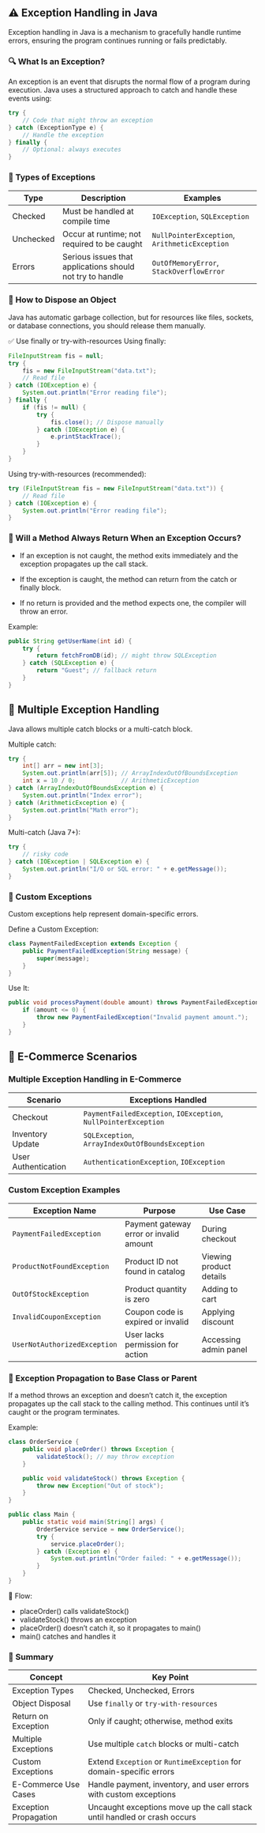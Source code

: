 ## ⚠️ Exception Handling in Java

Exception handling in Java is a mechanism to gracefully handle runtime errors, ensuring the program continues running or fails predictably.

### 🔍 What Is an Exception?
An exception is an event that disrupts the normal flow of a program during execution. Java uses a structured approach to catch and handle these events using:

```java
try {
    // Code that might throw an exception
} catch (ExceptionType e) {
    // Handle the exception
} finally {
    // Optional: always executes
}
```
### 🧬 Types of Exceptions

| Type       | Description                                      | Examples                                 |
|------------|--------------------------------------------------|------------------------------------------|
| Checked    | Must be handled at compile time                  | `IOException`, `SQLException`            |
| Unchecked  | Occur at runtime; not required to be caught      | `NullPointerException`, `ArithmeticException` |
| Errors     | Serious issues that applications should not try to handle | `OutOfMemoryError`, `StackOverflowError` |

### 🧹 How to Dispose an Object
Java has automatic garbage collection, but for resources like files, sockets, or database connections, you should release them manually.

✅ Use finally or try-with-resources
Using finally:
```java
FileInputStream fis = null;
try {
    fis = new FileInputStream("data.txt");
    // Read file
} catch (IOException e) {
    System.out.println("Error reading file");
} finally {
    if (fis != null) {
        try {
            fis.close(); // Dispose manually
        } catch (IOException e) {
            e.printStackTrace();
        }
    }
}
```
Using try-with-resources (recommended):
```java
try (FileInputStream fis = new FileInputStream("data.txt")) {
    // Read file
} catch (IOException e) {
    System.out.println("Error reading file");
}
```
### 🔁 Will a Method Always Return When an Exception Occurs?
- If an exception is not caught, the method exits immediately and the exception propagates up the call stack.

- If the exception is caught, the method can return from the catch or finally block.

- If no return is provided and the method expects one, the compiler will throw an error.

Example:
```java
public String getUserName(int id) {
    try {
        return fetchFromDB(id); // might throw SQLException
    } catch (SQLException e) {
        return "Guest"; // fallback return
    }
}
```
## 🔗 Multiple Exception Handling
Java allows multiple catch blocks or a multi-catch block.

Multiple catch:
```java
try {
    int[] arr = new int[3];
    System.out.println(arr[5]); // ArrayIndexOutOfBoundsException
    int x = 10 / 0;             // ArithmeticException
} catch (ArrayIndexOutOfBoundsException e) {
    System.out.println("Index error");
} catch (ArithmeticException e) {
    System.out.println("Math error");
}
```
Multi-catch (Java 7+):
```java
try {
    // risky code
} catch (IOException | SQLException e) {
    System.out.println("I/O or SQL error: " + e.getMessage());
}
```
### 🧨 Custom Exceptions
Custom exceptions help represent domain-specific errors.

Define a Custom Exception:
```java
class PaymentFailedException extends Exception {
    public PaymentFailedException(String message) {
        super(message);
    }
}
```
Use It:
```java
public void processPayment(double amount) throws PaymentFailedException {
    if (amount <= 0) {
        throw new PaymentFailedException("Invalid payment amount.");
    }
}
```
## 🛒 E-Commerce Scenarios
### Multiple Exception Handling in E-Commerce

| Scenario            | Exceptions Handled                                      |
|---------------------|---------------------------------------------------------|
| Checkout            | `PaymentFailedException`, `IOException`, `NullPointerException` |
| Inventory Update    | `SQLException`, `ArrayIndexOutOfBoundsException`        |
| User Authentication | `AuthenticationException`, `IOException`               |

### Custom Exception Examples

| Exception Name             | Purpose                                      | Use Case                  |
|----------------------------|----------------------------------------------|---------------------------|
| `PaymentFailedException`   | Payment gateway error or invalid amount      | During checkout           |
| `ProductNotFoundException` | Product ID not found in catalog              | Viewing product details   |
| `OutOfStockException`      | Product quantity is zero                     | Adding to cart            |
| `InvalidCouponException`   | Coupon code is expired or invalid            | Applying discount         |
| `UserNotAuthorizedException` | User lacks permission for action           | Accessing admin panel     |
### 🔁 Exception Propagation to Base Class or Parent

If a method throws an exception and doesn’t catch it, the exception propagates up the call stack to the calling method. This continues until it’s caught or the program terminates.

Example:
```java
class OrderService {
    public void placeOrder() throws Exception {
        validateStock(); // may throw exception
    }

    public void validateStock() throws Exception {
        throw new Exception("Out of stock");
    }
}

public class Main {
    public static void main(String[] args) {
        OrderService service = new OrderService();
        try {
            service.placeOrder();
        } catch (Exception e) {
            System.out.println("Order failed: " + e.getMessage());
        }
    }
}
```
🔁 Flow:
- placeOrder() calls validateStock()
- validateStock() throws an exception
- placeOrder() doesn’t catch it, so it propagates to main()
- main() catches and handles it

### 🧠 Summary

| Concept                | Key Point                                                                 |
|------------------------|---------------------------------------------------------------------------|
| Exception Types        | Checked, Unchecked, Errors                                                |
| Object Disposal        | Use `finally` or `try-with-resources`                                     |
| Return on Exception    | Only if caught; otherwise, method exits                                   |
| Multiple Exceptions    | Use multiple `catch` blocks or multi-catch                                |
| Custom Exceptions      | Extend `Exception` or `RuntimeException` for domain-specific errors       |
| E-Commerce Use Cases   | Handle payment, inventory, and user errors with custom exceptions         |
| Exception Propagation  | Uncaught exceptions move up the call stack until handled or crash occurs |